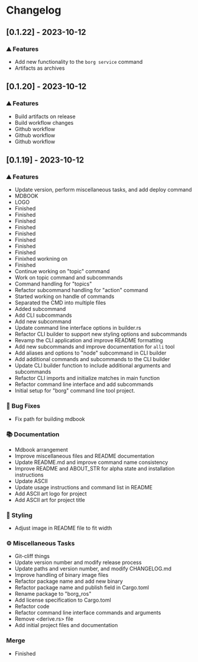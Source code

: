 # Changelog

## [0.1.22] - 2023-10-12

### <!-- 0 -->⛰️  Features

- Add new functionality to the `borg service` command
- Artifacts as archives

## [0.1.20] - 2023-10-12

### <!-- 0 -->⛰️  Features

- Build artifacts on release
- Build workflow changes
- Github workflow
- Github workflow
- Github workflow

## [0.1.19] - 2023-10-12

### <!-- 0 -->⛰️  Features

- Update version, perform miscellaneous tasks, and add deploy command
- MDBOOK
- LOGO
- Finished <borg action goal>
- Finished <borg action list>
- Finished <borg action info>
- Finished <borg topic delay>
- Finished <borg topic find>
- Finished <borg topic bw>
- Finished <borg topic kind>
- Finished <borg topic info>
- Finixhed workning on <borg topic pub>
- Finished <borg topic echo>
- Continue working on "topic" command
- Work on topic command and subcommands
- Command handling for "topics"
- Refactor subcommand handling for "action" command
- Started working on handle of commands
- Separated the CMD into multiple files
- Added subcommand <borg daemon>
- Add CLI subcommands <ros middleware>
- Add new subcommand <borg frame>
- Update command line interface options in builder.rs
- Refactor CLI builder to support new styling options and subcommands
- Revamp the CLI application and improve README formatting
- Add new subcommands and improve documentation for `alli` tool
- Add aliases and options to "node" subcommand in CLI builder
- Add additional commands and subcommands to the CLI builder
- Update CLI builder function to include additional arguments and subcommands
- Refactor CLI imports and initialize matches in main function
- Refactor command line interface and add subcommands
- Initial setup for "borg" command line tool project.

### <!-- 1 -->🐛 Bug Fixes

- Fix path for building mdbook

### <!-- 3 -->📚 Documentation

- Mdbook arrangement
- Improve miscellaneous files and README documentation
- Update README.md and improve command name consistency
- Improve README and ABOUT_STR for alpha state and installation instructions
- Update ASCII
- Update usage instructions and command list in README
- Add ASCII art logo for project
- Add ASCII art for project title

### <!-- 5 -->🎨 Styling

- Adjust image in README file to fit width

### <!-- 7 -->⚙️ Miscellaneous Tasks

- Git-cliff things
- Update version number and modify release process
- Update paths and version number, and modify CHANGELOG.md
- Improve handling of binary image files
- Refactor package name and add new binary
- Refactor package name and publish field in Cargo.toml
- Rename package to "borg_ros"
- Add license specification to Cargo.toml
- Refactor code
- Refactor command line interface commands and arguments
- Remove <derive.rs> file
- Add initial project files and documentation

### Merge

- Finished <borg action>

<!-- BRESILLA -->
